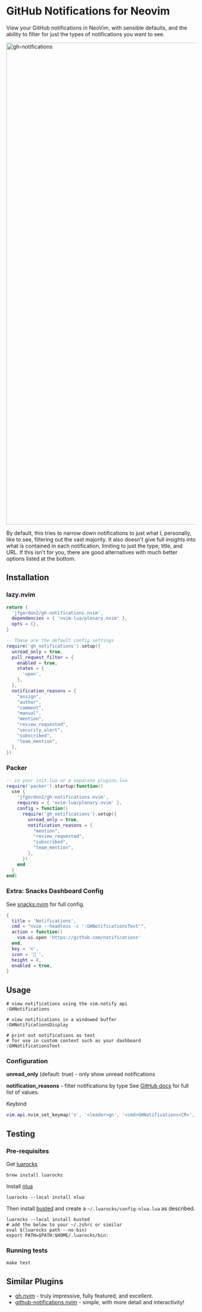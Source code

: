 # GitHub Notifications for Neovim

View your GitHub notifications in NeoVim, with sensible defaults, and the ability to filter for just the types of notifications you want to see.

<img width="1280" alt="gh-notifications" src="https://github.com/user-attachments/assets/3ff5a317-ddb6-44eb-aed9-334e66506953" />

By default, this tries to narrow down notifications to just what I, personally, like to see, filtering out the vast majority.  It also doesn't give full insights into what is contained in each notification, limiting to just the type, title, and URL.  If this isn't for you, there are good alternatives with much better options listed at the bottom.

## Installation

### lazy.nvim

```lua
return {
  'jfgordon2/gh-notifications.nvim',
  dependencies = { 'nvim-lua/plenary.nvim' },
  opts = {},
}
```

```lua
-- These are the default config settings
require('gh_notifications').setup({
  unread_only = true,
  pull_request_filter = {
    enabled = true,
    states = {
      'open',
    },
  },
  notification_reasons = {
    "assign",
    "author",
    "comment",
    "manual",
    "mention",
    "review_requested",
    "security_alert",
    "subscribed",
    "team_mention",
  },
})
```

### Packer

```lua
-- in your init.lua or a separate plugins.lua
require('packer').startup(function()
  use {
    'jfgordon2/gh-notifications.nvim',
    requires = { 'nvim-lua/plenary.nvim' },
    config = function()
      require('gh_notifications').setup({
        unread_only = true,
        notification_reasons = {
          "mention",
          "review_requested",
          "subscribed",
          "team_mention",
        },
      })
    end
  }
end)
```

### Extra: Snacks Dashboard Config

See [snacks.nvim](https://github.com/folke/snacks.nvim/blob/main/docs/dashboard.md#github) for full config.

```lua
{
  title = 'Notifications',
  cmd = "nvim --headless -c ':GHNotificationsText'",
  action = function()
    vim.ui.open 'https://github.com/notifications'
  end,
  key = 'n',
  icon = ' ',
  height = 8,
  enabled = true,
}
```

## Usage

```shell
# view notifications using the vim.notify api
:GHNotifications

# view notifications in a windowed buffer
:GHNotificationsDisplay

# print out notifications as text
# for use in custom context such as your dashboard
:GHNotificationsText
```

### Configuration

**unread_only** (default: true) - only show unread notifications

**notification_reasons** - filter notifications by type
See [GitHub docs]( https://docs.github.com/en/rest/activity/notifications?apiVersion=2022-11-28) for full list of values.

Keybind

```lua
vim.api.nvim_set_keymap('n', '<leader>gn', '<cmd>GHNotifications<CR>', { noremap = true, silent = true, desc = "GitHub Notifications" })
```

## Testing

### Pre-requisites

Get [luarocks](https://luarocks.org/)

```shell
brew install luarocks
```

Install [nlua](https://github.com/mfussenegger/nlua)

```shell
luarocks --local install nlua
```

Then install [busted](https://lunarmodules.github.io/busted/)
and create a `~/.luarocks/config-nlua.lua` as described.

```shell
luarocks --local install busted
# add the below to your ~/.zshrc or similar
eval $(luarocks path --no-bin)
export PATH=$PATH:$HOME/.luarocks/bin:
```

### Running tests

```shell
make test
```

## Similar Plugins

- [gh.nvim](https://github.com/ldelossa/gh.nvim) - truly impressive, fully featured, and excellent.
- [github-notifications.nvim](https://github.com/rlch/github-notifications.nvim) - simple, with more detail and interactivity!

